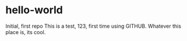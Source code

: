 # hello-world
Initial, first repo
This is a test, 123, first time using GITHUB. Whatever this place is, its cool.
